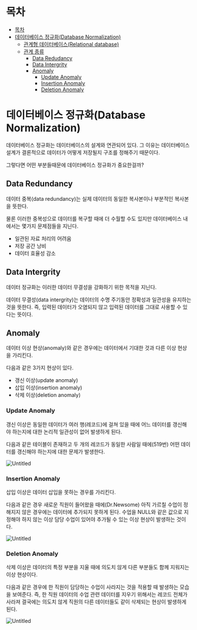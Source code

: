 # 목차
* [목차](#목차)
* [데이터베이스 정규화(Database Normalization)](#데이터베이스-정규화database-normalization)
    + [관계형 데이터베이스(Relational database)](#관계형-데이터베이스relational-database)
    + [관계 종류](#관계-종류)
	    + [Data Redudancy](#data-redundancy)
        + [Data Intergrity](#data-intergrity)
        + [Anomaly](#anomaly)
            + [Update Anomaly](#update-anomaly)
            + [Insertion Anomaly](#insertion-anomaly)
            + [Deletion Anomaly](#deletion-anomaly)
        
# 데이터베이스 정규화(Database Normalization)

데이터베이스 정규화는 데이터베이스의 설계와 연관되어 있다. 그 이유는 데이터베이스 설계가 결론적으로 데이터가 어떻게 저장될지 구조를 정해주기 때문이다.

그렇다면  어떤 부분들때문에 데이터베이스 정규화가 중요한걸까?

## Data Redundancy

데이터 중복(data redundancy)는 실제 데이터의 동일한 복사본이나 부분적인 복사본을 뜻한다. 

물론 이러한 중복성으로 데이터를 복구할 때에 더 수월할 수도 있지만 데이터베이스 내에서는 몇가지 문제점들을 지닌다.

- 일관된 자료 처리의 어려움
- 저장 공간 낭비
- 데이터 효율성 감소

## Data Intergrity

데이터 정규화는 이러한 데이터 무결성을 강화하기 위한 목적을 지닌다.

데이터 무결성(data intergrity)는 데이터의 수명 주기동안 정확성과 일관성을 유지하는 것을 뜻한다. 즉, 입력된 데이터가 오염되지 않고 입력된 데이터를 그대로 사용할 수 있다는 뜻이다.

## Anomaly

데이터 이상 현상(anomaly)와 같은 경우에는 데이터에서 기대한 것과 다른 이상 현상을 가리킨다.

다음과 같은 3가지 현상이 있다.

- 갱신 이상(update anomaly)
- 삽입 이상(insertion anomaly)
- 삭제 이상(deletion anomaly)

### Update Anomaly

갱신 이상은 동일한 데이터가 여러 행(레코드)에 걸쳐 있을 때에 어느 데이터를 갱신해야 하는지에 대한 논리적 일관성이 없어 발생하게 된다.

다음과 같은 테이블이 존재하고 두 개의 레코드가 동일한 사람일 때에(519번) 어떤 데이터를 갱신해야 하는지에 대한 문제가 발생한다.

![Untitled](https://s3.us-west-2.amazonaws.com/secure.notion-static.com/04d74bb0-70e0-489e-ad33-2628cdb0be74/Untitled.png?X-Amz-Algorithm=AWS4-HMAC-SHA256&X-Amz-Content-Sha256=UNSIGNED-PAYLOAD&X-Amz-Credential=AKIAT73L2G45EIPT3X45%2F20221007%2Fus-west-2%2Fs3%2Faws4_request&X-Amz-Date=20221007T063927Z&X-Amz-Expires=86400&X-Amz-Signature=c90bc2761946b85820f2a21c5ab70817ff165acf6374a1638cd5798f2747d045&X-Amz-SignedHeaders=host&response-content-disposition=filename%20%3D%22Untitled.png%22&x-id=GetObject)

### Insertion Anomaly

삽입 이상은 데이터 삽입을 못하는 경우를 가리킨다.

다음과 같은 경우 새로운 직원이 들어왔을 때에(Dr.Newsome) 아직 가르칠 수업이 정해지지 않은 경우에는 데이터에 추가되지 못하게 된다. 수업을 NULL와 같은 값으로 지정해야 하지 않는 이상 담당 수업이 있어야 추가될 수 있는 이상 현상이 발생하는 것이다.

![Untitled](https://s3.us-west-2.amazonaws.com/secure.notion-static.com/4a978585-ccbf-4785-b62e-0eb77d0bcd6f/Untitled.png?X-Amz-Algorithm=AWS4-HMAC-SHA256&X-Amz-Content-Sha256=UNSIGNED-PAYLOAD&X-Amz-Credential=AKIAT73L2G45EIPT3X45%2F20221007%2Fus-west-2%2Fs3%2Faws4_request&X-Amz-Date=20221007T063936Z&X-Amz-Expires=86400&X-Amz-Signature=fc0ebf482d00532a5394bbbe4a7b3f90329b2b3fa9b335d4bfad26f081b2c4e5&X-Amz-SignedHeaders=host&response-content-disposition=filename%20%3D%22Untitled.png%22&x-id=GetObject)

### Deletion Anomaly

삭제 이상은 데이터의 특정 부분을 지울 때에 의도치 않게 다른 부분들도 함께 지워지는 이상 현상이다.

다음과 같은 경우에 한 직원이 담당하는 수업이 사라지는 것을 적용할 때 발생하는 모습을 보여준다. 즉, 한 직원 데이터의 수업 관련 데이터를 지우기 위해서는 레코드 전체가 사라져 결국에는 의도치 않게 직원의 다른 데이터들도 같이 삭제되는 현상이 발생하게 된다.

![Untitled](https://s3.us-west-2.amazonaws.com/secure.notion-static.com/a450cae8-8c35-4f77-953b-b6b4524e6243/Untitled.png?X-Amz-Algorithm=AWS4-HMAC-SHA256&X-Amz-Content-Sha256=UNSIGNED-PAYLOAD&X-Amz-Credential=AKIAT73L2G45EIPT3X45%2F20221007%2Fus-west-2%2Fs3%2Faws4_request&X-Amz-Date=20221007T063948Z&X-Amz-Expires=86400&X-Amz-Signature=722ca5e6ec3477662d7a7245b0920a5e60ce67f2251e27d8abf5a91ab066218b&X-Amz-SignedHeaders=host&response-content-disposition=filename%20%3D%22Untitled.png%22&x-id=GetObject)
